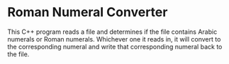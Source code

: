 # Roman Numeral Converter
This C++ program reads a file and determines if the file contains Arabic numerals or Roman numerals. Whichever one it reads in, it will convert to the corresponding numeral and write that corresponding numeral back to the file.
